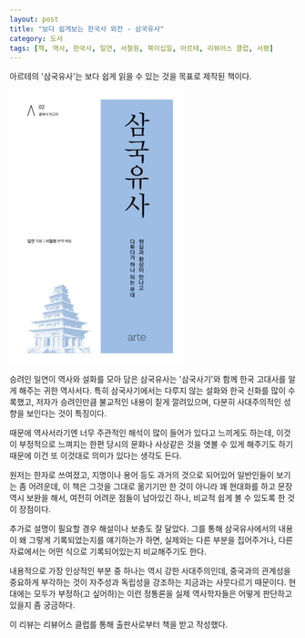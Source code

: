 ```yaml
---
layout: post
title: "보다 쉽게보는 한국사 외전 - 삼국유사"
category: 도서
tags: [책, 역사, 한국사, 일연, 서철원, 북이십일, 아르테, 리뷰어스 클럽, 서평]
---
```


아르테의
'삼국유사'는
보다 쉽게 읽을 수 있는 것을 목표로 제작된 책이다.

![표지](/images/book/samguk-yusa-book-h480.jpg)

승려인 일연이 역사와 설화를 모아 담은 삼국유사는
'삼국사기'와 함께 한국 고대사를 알게 해주는 귀한 역사서다.
특히 삼국사기에서는 다루지 않는 설화와 한국 신화를 많이 수록했고,
저자가 승려인만큼 불교적인 내용이 짙게 깔려있으며,
다분히 사대주의적인 성향을 보인다는 것이 특징이다.

때문에 역사서라기엔 너무 주관적인 해석이 많이 들어가 있다고 느끼게도 하는데,
이것이 부정적으로 느껴지는 한편
당시의 문화나 사상같은 것을 엿볼 수 있게 해주기도 하기 때문에
이건 또 이것대로 의미가 있다는 생각도 든다.

원저는 한자로 쓰여졌고,
지명이나 용어 등도 과거의 것으로 되어있어 일반인들이 보기는 좀 어려운데,
이 책은 그것을 그대로 옮기기만 한 것이 아니라
꽤 현대화를 하고 문장 역시 보완을 해서,
여전히 어려운 점들이 남아있긴 하나,
비교적 쉽게 볼 수 있도록 한 것이 장점이다.

추가로 설명이 필요할 경우 해설이나 보충도 잘 달았다.
그를 통해 삼국유사에서의 내용이 왜 그렇게 기록되었는지를 얘기하는가 하면,
실제와는 다른 부분을 집어주거나,
다른 자료에서는 어떤 식으로 기록되어있는지 비교해주기도 한다.

내용적으로 가장 인상적인 부분 중 하나는 역시 강한 사대주의인데,
중국과의 관계성을 중요하게 부각하는 것이
자주성과 독립성을 강조하는 지금과는 사뭇다르기 때문이다.
현대에는 모두가 부정하(고 싶어하)는 이런 정통론을
실제 역사학자들은 어떻게 판단하고 있을지 좀 궁금하다.



<div class="im im-info">
이 리뷰는 리뷰어스 클럽를 통해 출판사로부터 책을 받고 작성했다.
</div>
